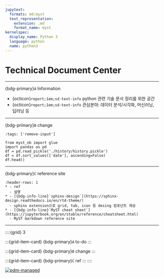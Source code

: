 ```yaml
---
jupytext:
  formats: md:myst
  text_representation:
    extension: .md
    format_name: myst
kernelspec:
  display_name: Python 3
  language: python
  name: python3
---
```


# Technical Document Center

-------------

<!-- ---
title: Books with Jupyter
--- -->

{bdg-primary}`A` Information
* {octicon}`report;1em;sd-text-info` python 관련 기술 문서 정리를 위한 공간
* {octicon}`report;1em;sd-text-info` 관심분야: 데이터 분석/시각화, 머신러닝, 딥러닝 등 

-----

{bdg-primary}`B` change  
```{code-cell} ipython3
:tags: ['remove-input']

from myst_nb import glue
import pandas as pd
df = pd.read_pickle('./history/history.pickle')
df = df.sort_values(['date'], ascending=False)
df.head()
```
-------

{bdg-primary}`C` reference site
```{list-table} 
:header-rows: 1
* - ref
  - 설명
* - [{bdg-info-line}`sphinx-design`](https://sphinx-design.readthedocs.io/en/rtd-theme/)
  - sphinx extension으로 grid, tab, icon 등 desing 컴포넌트 제공
* - [{bdg-info-line}`MyST cheat sheet`](https://jupyterbook.org/en/stable/reference/cheatsheet.html)
  - MyST markdown reference site  
```

-------


::::{grid} 3

:::{grid-item-card} {bdg-primary}`A` to-do
:::

:::{grid-item-card} {bdg-primary}`B` change
:::

:::{grid-item-card} {bdg-primary}`C` ref
:::
::::

[![pdm-managed](https://img.shields.io/badge/pdm-managed-blueviolet)](https://pdm.fming.dev)
